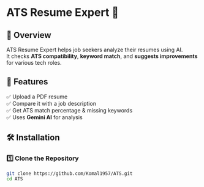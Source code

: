 # ATS Resume Expert 🎯  

## 🚀 Overview  
ATS Resume Expert helps job seekers analyze their resumes using AI.  
It checks **ATS compatibility**, **keyword match**, and **suggests improvements** for various tech roles.  

## 🔧 Features  
✅ Upload a PDF resume  
✅ Compare it with a job description  
✅ Get ATS match percentage & missing keywords  
✅ Uses **Gemini AI** for analysis  

## 🛠 Installation  

### 1️⃣ Clone the Repository  
```bash
git clone https://github.com/Komal1957/ATS.git
cd ATS

